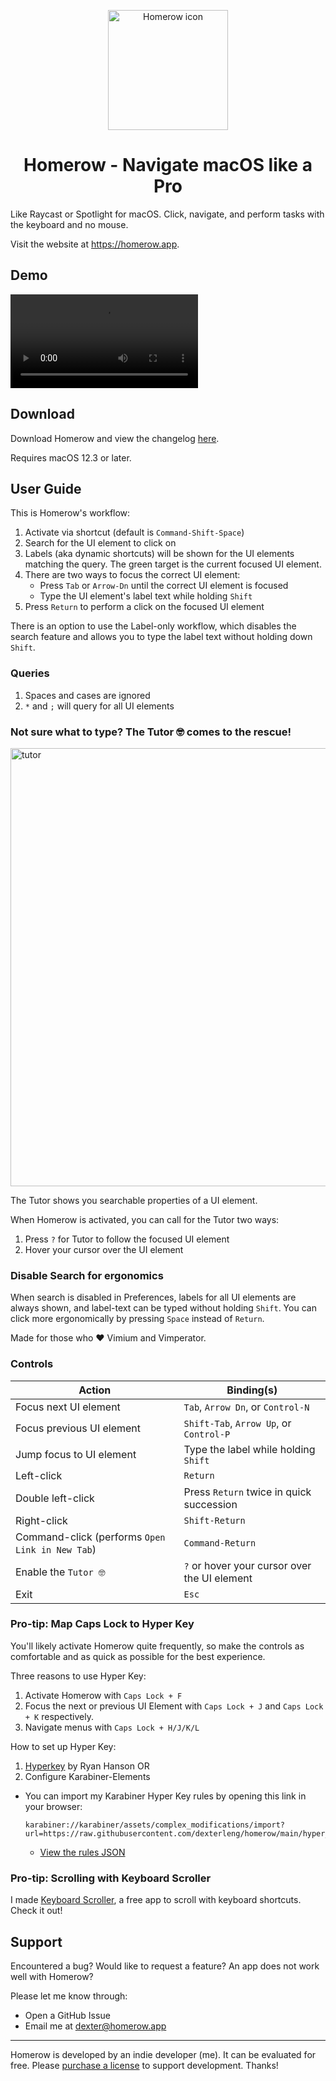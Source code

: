<p align="center">
  <img src="https://user-images.githubusercontent.com/34204380/208291548-17d707ec-8360-4dcd-b5d2-5bfa3267aabe.png" alt="Homerow icon" width="auto" height="192px"/>
</p>

<p align="center">
  <h1 align="center">Homerow - Navigate macOS like a Pro</h2>
</p>

Like Raycast or Spotlight for macOS. Click, navigate, and perform tasks with the keyboard and no mouse.

Visit the website at https://homerow.app.

## Demo

<video src="https://user-images.githubusercontent.com/34204380/205491000-5f3cc28f-2f94-4586-bbed-643001f58d6d.mp4"></video>

## Download

Download Homerow and view the changelog [here](https://homerow.app/download/).

Requires macOS 12.3 or later.

## User Guide

This is Homerow's workflow:
1. Activate via shortcut (default is `Command-Shift-Space`)
2. Search for the UI element to click on
3. Labels (aka dynamic shortcuts) will be shown for the UI elements matching the query. The green target is the current focused UI element.
4. There are two ways to focus the correct UI element:
    - Press `Tab` or `Arrow-Dn` until the correct UI element is focused
    - Type the UI element's label text while holding `Shift`
5. Press `Return` to perform a click on the focused UI element

There is an option to use the Label-only workflow, which disables the search feature and allows you to type the label text without holding down `Shift`.

### Queries

1. Spaces and cases are ignored
2. `*` and `;` will query for all UI elements

### Not sure what to type? The Tutor 🤓 comes to the rescue!

<img width="701" alt="tutor" src="https://user-images.githubusercontent.com/34204380/205489888-ccd3993f-dd6c-4408-a45c-e76d19c94d28.png">

The Tutor shows you searchable properties of a UI element.

When Homerow is activated, you can call for the Tutor two ways:
1. Press `?` for Tutor to follow the focused UI element
2. Hover your cursor over the UI element

### Disable Search for ergonomics

When search is disabled in Preferences, labels for all UI elements are always shown, and label-text can be typed without holding `Shift`. You can click more ergonomically by pressing `Space` instead of `Return`.

Made for those who ❤️ Vimium and Vimperator.

### Controls

| Action  | Binding(s) |
| ------------- | ------------- |
| Focus next UI element | `Tab`, `Arrow Dn`, or `Control-N` |
| Focus previous UI element | `Shift-Tab`, `Arrow Up`, or `Control-P` |
| Jump focus to UI element | Type the label while holding `Shift` |
| Left-click | `Return` |
| Double left-click | Press `Return` twice in quick succession |
| Right-click | `Shift-Return` |
| Command-click (performs `Open Link in New Tab`) | `Command-Return` |
| Enable the `Tutor 🤓` | `?` or hover your cursor over the UI element |
| Exit | `Esc` |

### Pro-tip: Map Caps Lock to Hyper Key

You'll likely activate Homerow quite frequently, so make the controls as comfortable and as quick as possible for the best experience.

Three reasons to use Hyper Key:
1. Activate Homerow with `Caps Lock + F`
2. Focus the next or previous UI Element with `Caps Lock + J` and `Caps Lock + K` respectively.
3. Navigate menus with `Caps Lock + H/J/K/L`

How to set up Hyper Key:
1. [Hyperkey](https://hyperkey.app) by Ryan Hanson OR
2. Configure Karabiner-Elements
  - You can import my Karabiner Hyper Key rules by opening this link in your browser:
    ```
    karabiner://karabiner/assets/complex_modifications/import?url=https://raw.githubusercontent.com/dexterleng/homerow/main/hyper_key.json
    ```
    - [View the rules JSON](https://github.com/dexterleng/homerow/blob/main/hyper_key.json)

### Pro-tip: Scrolling with Keyboard Scroller

I made [Keyboard Scroller](https://github.com/dexterleng/KeyboardScroller.docs), a free app to scroll with keyboard shortcuts. Check it out!

## Support

Encountered a bug? Would like to request a feature? An app does not work well with Homerow?

Please let me know through:
- Open a GitHub Issue
- Email me at <a href="mailto:dexter@homerow.app">dexter@homerow.app</a>

---

Homerow is developed by an indie developer (me). It can be evaluated for free. Please [purchase a license](https://www.homerow.app/pricing/) to support development. Thanks!
